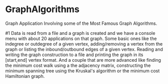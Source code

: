 # GraphAlgorithms

Graph Application Involving some of the Most Famous Graph Algorithms.

#1 Data is read from a file and a graph is created and we have a console menu with about 20 applications on that graph.
Some basic ones like the indegree or outdegree of a given vertex, adding/removing a vertex from the graph or listing
the inbound/outbound edges of a given vertex.
Reading and writing the graph construction to a file and printing the graph in its [start,end] vertex format.
And a couple that are more advanced like finding the minimum cost walk using a the adjacency matrix,
constructing the minimum spanning tree using the Kruskal's algorithm or the minimum cost Hamiltonian graph.

